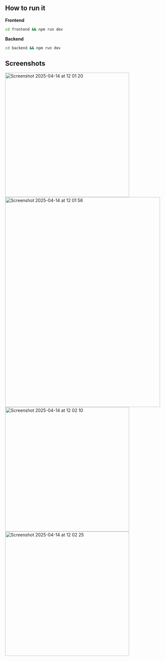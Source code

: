 ## How to run it
**Frontend**
```bash
cd frontend && npm run dev
```

**Backend**
```bash
cd backend && npm run dev
```

## Screenshots

<img width="400" alt="Screenshot 2025-04-14 at 12 01 20" src="https://github.com/user-attachments/assets/a1d3bb8e-6187-4588-b77d-319377a79f7b" />
<img width="500" height="675" alt="Screenshot 2025-04-14 at 12 01 56" src="https://github.com/user-attachments/assets/2a559d93-4d20-4f0c-b2be-a7b818fbcd6b" />
<img width="400" alt="Screenshot 2025-04-14 at 12 02 10" src="https://github.com/user-attachments/assets/dfbbe312-c190-4443-a1ed-f0966691e1da" />
<img width="400" alt="Screenshot 2025-04-14 at 12 02 25" src="https://github.com/user-attachments/assets/6dd48f1b-a7a3-426f-aeea-4a42f75f9136" />
